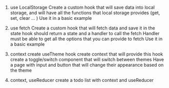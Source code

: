 1. use LocalStorage
Create a custom hook that will save data into local storage, and will have all the functions that local storage provides (get, set, clear … )
Use it in a basic example

2. use fetch
Create a custom hook that will fetch data and save it in the state
hook should return a state and a handler to call the fetch
Handler must be able to get all the options that you can provide to fetch 
Use it in a basic example

3. context 
create  useTheme hook
create context that will provide this hook
create a toggle/switch component that will switch between themes
Have a page with input and button that will change their appearance based on the theme 

4. context, useReducer 
create a todo list with context and useReducer
